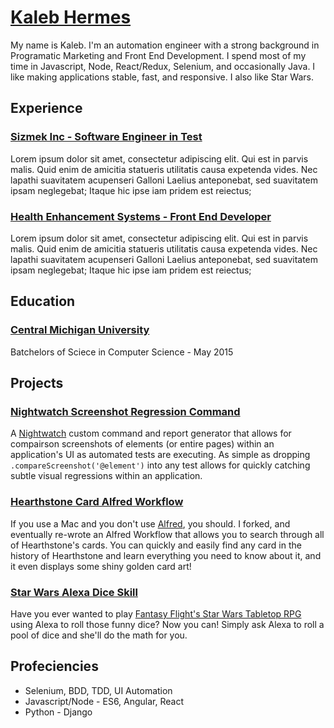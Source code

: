 # [Kaleb Hermes](mailto:hermes.kaleb@gmail.com)

My name is Kaleb. I'm an automation engineer with a strong background in Programatic Marketing and Front End Development. I spend most of my time in Javascript, Node, React/Redux, Selenium, and occasionally Java. I like making applications stable, fast, and responsive. I also like Star Wars.

## Experience
### [Sizmek Inc - Software Engineer in Test](https://www.sizmek.com)
Lorem ipsum dolor sit amet, consectetur adipiscing elit. Qui est in parvis malis. Quid enim de amicitia statueris utilitatis causa expetenda vides. Nec lapathi suavitatem acupenseri Galloni Laelius anteponebat, sed suavitatem ipsam neglegebat; Itaque hic ipse iam pridem est reiectus;

### [Health Enhancement Systems - Front End Developer](https://www.healthenhancementsystems.com)
Lorem ipsum dolor sit amet, consectetur adipiscing elit. Qui est in parvis malis. Quid enim de amicitia statueris utilitatis causa expetenda vides. Nec lapathi suavitatem acupenseri Galloni Laelius anteponebat, sed suavitatem ipsam neglegebat; Itaque hic ipse iam pridem est reiectus;

## Education
### [Central Michigan University](https://www.cmich.edu)
Batchelors of Sciece in Computer Science - May 2015

## Projects
### [Nightwatch Screenshot Regression Command](https://www.github.com)
A [Nightwatch](https://www.nightwatchjs.org) custom command and report generator that allows for compairson screenshots of elements (or entire pages) within an application's UI as automated tests are executing. As simple as dropping `.compareScreenshot('@element')` into any test allows for quickly catching subtle visual regressions within an application.

### [Hearthstone Card Alfred Workflow](https://github.com/kalebhermes/alfred-hearthstone)
If you use a Mac and you don't use [Alfred](https://www.alfredapp.com/), you should. I forked, and eventually re-wrote an Alfred Workflow that allows you to search through all of Hearthstone's cards. You can quickly and easily find any card in the history of Hearthstone and learn everything you need to know about it, and it even displays some shiny golden card art! 

### [Star Wars Alexa Dice Skill](https://www.amazon.com/kalebhermes-com-Rebel-Dice/dp/B06XJ6Z9D7/ref=sr_1_1?s=digital-skills&ie=UTF8&qid=1511294343&sr=1-1&keywords=rebel+dice)
Have you ever wanted to play [Fantasy Flight's Star Wars Tabletop RPG](https://www.fantasyflightgames.com/en/starwarsrpg/) using Alexa to roll those funny dice? Now you can! Simply ask Alexa to roll a pool of dice and she'll do the math for you. 

## Profeciencies
* Selenium, BDD, TDD, UI Automation
* Javascript/Node - ES6, Angular, React
* Python - Django